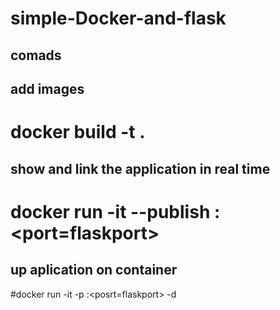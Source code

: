 # simple-Docker-and-flask
## comads
## add images
# docker build -t <name> .
## show and link the application in real time
# docker run -it --publish <port>:<port=flaskport> <name>
## up aplication on container
#docker run -it -p <port>:<posrt=flaskport> -d <name>
